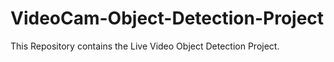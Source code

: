 # VideoCam-Object-Detection-Project
This Repository contains the Live Video Object Detection Project.
